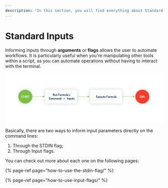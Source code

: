 ```yaml
---
description: 'In this section, you will find everything about Standard Inputs.'
---
```


# Standard Inputs

Informing inputs through **arguments** or **flags** allows the user to automate workflows. It is particularly useful when you're manipulating other tools within a script, as you can automate operations without having to interact with the terminal.

![Executing a formula on Ritchie with Standard Inputs](../../.gitbook/assets/screen-shot-2020-08-27-at-15.22.10.png)

Basically, there are two ways to inform input parameters directly on the command lines: 

1. Through the STDIN flag;
2. Through Input flags. 

You can check out more about each one on the following pages:

{% page-ref page="how-to-use-the-stdin-flag/" %}

{% page-ref page="how-to-use-input-flags/" %}



